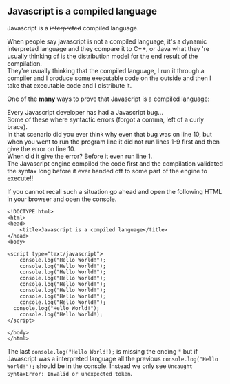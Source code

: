 ## Javascript is a compiled language

Javascript is a ~~interpreted~~ compiled language.

When people say javascript is not a compiled language, it's a dynamic interpreted language and they compare it to C++, or Java what they 're usually thinking of is the distribution model for the end result of the compilation.  
They're usually thinking that the compiled language, I run it through a compiler and I produce some executable code on the outside and then I take that executable code and I distribute it.

One of the __many__ ways to prove that Javascript is a compiled language:

Every Javascript developer has had a Javascript bug...  
Some of these where syntactic errors (forgot a comma, left of a curly brace).  
In that scenario did you ever think why even that bug was on line 10, but when you went to run the program line it did not run lines 1-9 first and then give the error on line 10.  
When did it give the error? Before it even run line 1.  
The Javascript engine compiled the code first and the compilation validated the syntax long before it ever handed off to some part of the engine to execute!!

If you cannot recall such a situation go ahead and open the following HTML in your browser and open the console.

```
<!DOCTYPE html>
<html>
<head>
	<title>Javascript is a compiled language</title>
</head>
<body>

<script type="text/javascript">
	console.log("Hello World!");
	console.log("Hello World!");
	console.log("Hello World!");
	console.log("Hello World!");
	console.log("Hello World!");
	console.log("Hello World!");
	console.log("Hello World!");
	console.log("Hello World!");
  console.log("Hello World!");
	console.log("Hello World!);
</script>

</body>
</html>
```

The last `console.log("Hello World!);` is missing the ending `"` but if Javascript was a interpreted language  all the previous `console.log("Hello World!");` should be in the console. Instead we only see `Uncaught SyntaxError: Invalid or unexpected token`.

